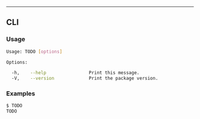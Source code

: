 
<!-- Section for describing a commnd-line interface. -->
<section class="cli">

---

## CLI

<!-- CLI usage documentation. -->
<section class="usage">

### Usage

``` bash
Usage: TODO [options]

Options:

  -h,    --help                Print this message.
  -V,    --version             Print the package version.
```

</section>
<!-- /.usage -->

<!-- CLI usage examples. -->
<section class="examples">

### Examples

``` bash
$ TODO
TODO
```

</section>
<!-- /.examples -->

</section>
<!-- /.cli -->
